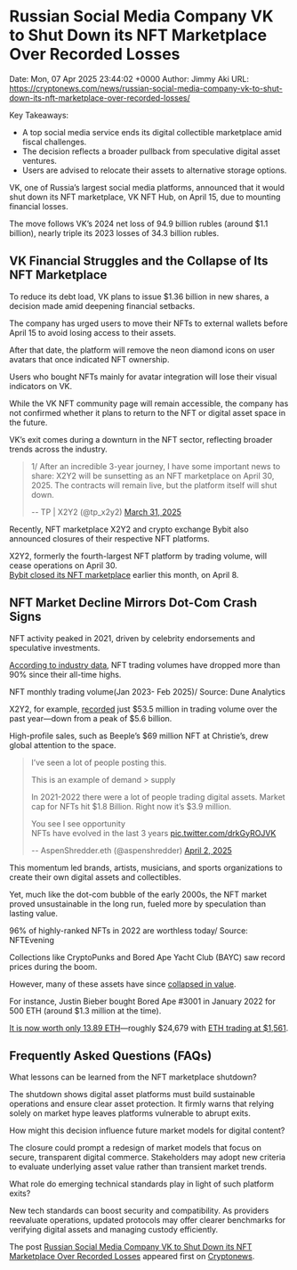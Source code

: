 # Russian Social Media Company VK to Shut Down its NFT Marketplace Over Recorded Losses

Date: Mon, 07 Apr 2025 23:44:02 +0000
Author: Jimmy Aki
URL: https://cryptonews.com/news/russian-social-media-company-vk-to-shut-down-its-nft-marketplace-over-recorded-losses/

Key Takeaways:

  * A top social media service ends its digital collectible marketplace amid fiscal challenges.
  * The decision reflects a broader pullback from speculative digital asset ventures.
  * Users are advised to relocate their assets to alternative storage options.



VK, one of Russia’s largest social media platforms, announced that it would shut down its NFT marketplace, VK NFT Hub, on April 15, due to mounting financial losses.

The move follows VK’s 2024 net loss of 94.9 billion rubles (around $1.1 billion), nearly triple its 2023 losses of 34.3 billion rubles.

## VK Financial Struggles and the Collapse of Its NFT Marketplace

To reduce its debt load, VK plans to issue $1.36 billion in new shares, a decision made amid deepening financial setbacks.

The company has urged users to move their NFTs to external wallets before April 15 to avoid losing access to their assets.

After that date, the platform will remove the neon diamond icons on user avatars that once indicated NFT ownership.

Users who bought NFTs mainly for avatar integration will lose their visual indicators on VK.

While the VK NFT community page will remain accessible, the company has not confirmed whether it plans to return to the NFT or digital asset space in the future.

VK’s exit comes during a downturn in the NFT sector, reflecting broader trends across the industry.

> 1/ After an incredible 3-year journey, I have some important news to share: X2Y2 will be sunsetting as an NFT marketplace on April 30, 2025. The contracts will remain live, but the platform itself will shut down.
> 
> -- TP | X2Y2 (@tp_x2y2) [March 31, 2025](https://twitter.com/tp_x2y2/status/1906621915634233798?ref_src=twsrc%5Etfw)

Recently, NFT marketplace X2Y2 and crypto exchange Bybit also announced closures of their respective NFT platforms.

X2Y2, formerly the fourth-largest NFT platform by trading volume, will cease operations on April 30.  
[Bybit closed its NFT marketplace](https://cryptonews.com/news/bybit-shuts-down-nft-and-ido-services-following-1-5b-crypto-theft/) earlier this month, on April 8.

## NFT Market Decline Mirrors Dot-Com Crash Signs

NFT activity peaked in 2021, driven by celebrity endorsements and speculative investments.

[According to industry data](https://dune.com/clot/nft-trading-volume), NFT trading volumes have dropped more than 90% since their all-time highs.

NFT monthly trading volume(Jan 2023- Feb 2025)/ Source: Dune Analytics

X2Y2, for example, [recorded](https://tokenterminal.com/explorer/projects/x2y2/metrics/trading-volume) just $53.5 million in trading volume over the past year—down from a peak of $5.6 billion.

High-profile sales, such as Beeple’s $69 million NFT at Christie’s, drew global attention to the space.

> I’ve seen a lot of people posting this.  
>   
> This is an example of demand > supply  
>   
> In 2021-2022 there were a lot of people trading digital assets. Market cap for NFTs hit $1.8 Billion. Right now it’s $3.9 million.  
>   
> You see  I see opportunity  
> NFTs have evolved in the last 3 years [pic.twitter.com/drkGyROJVK](https://t.co/drkGyROJVK)
> 
> -- AspenShredder.eth  (@aspenshredder) [April 2, 2025](https://twitter.com/aspenshredder/status/1907271710975393887?ref_src=twsrc%5Etfw)

This momentum led brands, artists, musicians, and sports organizations to create their own digital assets and collectibles.

Yet, much like the dot-com bubble of the early 2000s, the NFT market proved unsustainable in the long run, fueled more by speculation than lasting value.

96% of highly-ranked NFTs in 2022 are worthless today/ Source: NFTEvening

Collections like CryptoPunks and Bored Ape Yacht Club (BAYC) saw record prices during the boom.

However, many of these assets have since [collapsed in value](https://nftevening.com/are-nfts-dead-2024/).

For instance, Justin Bieber bought Bored Ape #3001 in January 2022 for 500 ETH (around $1.3 million at the time). 

[It is now worth only 13.89 ETH](https://nftpricefloor.com/bored-ape-yacht-club)—roughly $24,679 with [ETH trading at $1,561](https://cryptonews.com/coins/ethereum/).

## Frequently Asked Questions (FAQs)

What lessons can be learned from the NFT marketplace shutdown?

The shutdown shows digital asset platforms must build sustainable operations and ensure clear asset protection. It firmly warns that relying solely on market hype leaves platforms vulnerable to abrupt exits.

How might this decision influence future market models for digital content?

The closure could prompt a redesign of market models that focus on secure, transparent digital commerce. Stakeholders may adopt new criteria to evaluate underlying asset value rather than transient market trends.

What role do emerging technical standards play in light of such platform exits?

New tech standards can boost security and compatibility. As providers reevaluate operations, updated protocols may offer clearer benchmarks for verifying digital assets and managing custody efficiently.

The post [Russian Social Media Company VK to Shut Down its NFT Marketplace Over Recorded Losses](https://cryptonews.com/news/russian-social-media-company-vk-to-shut-down-its-nft-marketplace-over-recorded-losses/) appeared first on [Cryptonews](https://cryptonews.com).

